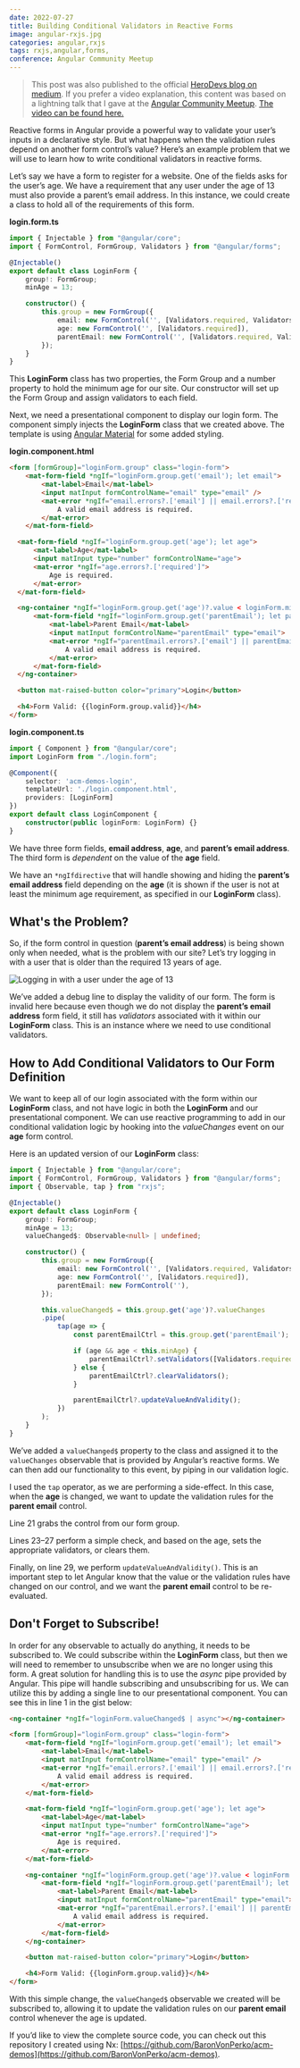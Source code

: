 ```yaml
---
date: 2022-07-27
title: Building Conditional Validators in Reactive Forms
image: angular-rxjs.jpg
categories: angular,rxjs
tags: rxjs,angular,forms,
conference: Angular Community Meetup
---
```

> This post was also published to the official
> [HeroDevs blog on medium](https://medium.com/herodevs/building-conditional-validators-in-reactive-forms-c2f4a9242c0a).
> If you prefer a video explanation, this content was based on a lightning talk
> that I gave at the [Angular Community Meetup](https://angularcommunity.net/home).
> [The video can be found here.](https://www.youtube.com/watch?v=E9RDS7lcQns&t=3m25s)

Reactive forms in Angular provide a powerful way to validate your user’s
inputs in a declarative style. But what happens when the validation rules
depend on another form control’s value? Here’s an example problem that
we will use to learn how to write conditional validators in reactive forms.

Let’s say we have a form to register for a website. One of the fields asks
for the user’s age. We have a requirement that any user under the age of 13
must also provide a parent’s email address. In this instance, we could create
a class to hold all of the requirements of this form.

**login.form.ts**
```typescript
import { Injectable } from "@angular/core";
import { FormControl, FormGroup, Validators } from "@angular/forms";

@Injectable()
export default class LoginForm {
    group!: FormGroup;    
    minAge = 13;

    constructor() {
        this.group = new FormGroup({
            email: new FormControl('', [Validators.required, Validators.email]),
            age: new FormControl('', [Validators.required]),
            parentEmail: new FormControl('', [Validators.required, Validators.email]),
        });
    }
}
```

This **LoginForm** class has two properties, the Form Group and a
number property to hold the minimum age for our site. Our constructor will
set up the Form Group and assign validators to each field.

Next, we need a presentational component to display our login form. The
component simply injects the **LoginForm** class that we created above.
The template is using [Angular Material](https://material.angular.io/) for
some added styling.

**login.component.html**
```html
<form [formGroup]="loginForm.group" class="login-form">
    <mat-form-field *ngIf="loginForm.group.get('email'); let email">
        <mat-label>Email</mat-label>
        <input matInput formControlName="email" type="email" />
        <mat-error *ngIf="email.errors?.['email'] || email.errors?.['required']">
            A valid email address is required.
        </mat-error>
    </mat-form-field>

  <mat-form-field *ngIf="loginForm.group.get('age'); let age">
      <mat-label>Age</mat-label>
      <input matInput type="number" formControlName="age">
      <mat-error *ngIf="age.errors?.['required']">
          Age is required.
      </mat-error>
  </mat-form-field>

  <ng-container *ngIf="loginForm.group.get('age')?.value < loginForm.minAge">
      <mat-form-field *ngIf="loginForm.group.get('parentEmail'); let parentEmail">
          <mat-label>Parent Email</mat-label>
          <input matInput formControlName="parentEmail" type="email">
          <mat-error *ngIf="parentEmail.errors?.['email'] || parentEmail.errors?.['required']">
              A valid email address is required.
          </mat-error>
      </mat-form-field>
  </ng-container>

  <button mat-raised-button color="primary">Login</button>

  <h4>Form Valid: {{loginForm.group.valid}}</h4>
</form>
```

**login.component.ts**
```typescript
import { Component } from "@angular/core";
import LoginForm from "./login.form";

@Component({
    selector: 'acm-demos-login',
    templateUrl: './login.component.html',
    providers: [LoginForm]
})
export default class LoginComponent {
    constructor(public loginForm: LoginForm) {}
}
```

We have three form fields, **email address**, **age**, and **parent’s email address**.
The third form is _dependent_ on the value of the **age** field.

We have an `*ngIfdirective` that will handle showing and hiding the
**parent’s email address** field depending on the **age** (it is shown if the
user is not at least the minimum age requirement, as specified in our
**LoginForm** class).

## What's the Problem?

So, if the form control in question (**parent’s email address**) is being
shown only when needed, what is the problem with our site? Let’s try
logging in with a user that is older than the required 13 years of age.

![Logging in with a user under the age of 13](/images/dynamic-form-validator-1.png)

We’ve added a debug line to display the validity of our form. The form
is invalid here because even though we do not display the
**parent’s email address** form field, it still has _validators_
associated with it within our **LoginForm** class. This is an instance where
we need to use conditional validators.

## How to Add Conditional Validators to Our Form Definition

We want to keep all of our login associated with the form within our
**LoginForm** class, and not have logic in both the **LoginForm** and our
presentational component. We can use reactive programming to add in
our conditional validation logic by hooking into the _valueChanges_
event on our **age** form control.

Here is an updated version of our **LoginForm** class:

```typescript
import { Injectable } from "@angular/core";
import { FormControl, FormGroup, Validators } from "@angular/forms";
import { Observable, tap } from "rxjs";

@Injectable()
export default class LoginForm {
    group!: FormGroup;    
    minAge = 13;
    valueChanged$: Observable<null> | undefined;

    constructor() {
        this.group = new FormGroup({
            email: new FormControl('', [Validators.required, Validators.email]),
            age: new FormControl('', [Validators.required]),
            parentEmail: new FormControl(''),
        });

        this.valueChanged$ = this.group.get('age')?.valueChanges
        .pipe(
            tap(age => {
                const parentEmailCtrl = this.group.get('parentEmail');

                if (age && age < this.minAge) {
                    parentEmailCtrl?.setValidators([Validators.required, Validators.email])
                } else {
                    parentEmailCtrl?.clearValidators();
                }

                parentEmailCtrl?.updateValueAndValidity();
            })
        );
    }
}
```

We’ve added a `valueChanged$` property to the class and assigned it to
the `valueChanges` observable that is provided by Angular’s reactive forms. We can then add our functionality to this event, by piping in our validation logic.

I used the `tap` operator, as we are performing a side-effect. In this
case, when the **age** is changed, we want to update the validation
rules for the **parent email** control.

Line 21 grabs the control from our form group.

Lines 23–27 perform a simple check, and based on the age, sets the appropriate validators, or clears them.

Finally, on line 29, we perform `updateValueAndValidity()`. This is an
important step to let Angular know that the value or the validation rules
have changed on our control, and we want the **parent email** control to
be re-evaluated.

## Don't Forget to Subscribe!

In order for any observable to actually do anything, it needs to be
subscribed to. We could subscribe within the **LoginForm** class, but then we
will need to remember to unsubscribe when we are no longer using this
form. A great solution for handling this is to use the _async_ pipe provided
by Angular. This pipe will handle subscribing and unsubscribing for us. We
can utilize this by adding a single line to our presentational component.
You can see this in line 1 in the gist below:

```html
<ng-container *ngIf="loginForm.valueChanged$ | async"></ng-container>

<form [formGroup]="loginForm.group" class="login-form">
    <mat-form-field *ngIf="loginForm.group.get('email'); let email">
        <mat-label>Email</mat-label>
        <input matInput formControlName="email" type="email" />
        <mat-error *ngIf="email.errors?.['email'] || email.errors?.['required']">
            A valid email address is required.
        </mat-error>
    </mat-form-field>

    <mat-form-field *ngIf="loginForm.group.get('age'); let age">
        <mat-label>Age</mat-label>
        <input matInput type="number" formControlName="age">
        <mat-error *ngIf="age.errors?.['required']">
            Age is required.
        </mat-error>
    </mat-form-field>

    <ng-container *ngIf="loginForm.group.get('age')?.value < loginForm.minAge">
        <mat-form-field *ngIf="loginForm.group.get('parentEmail'); let parentEmail">
            <mat-label>Parent Email</mat-label>
            <input matInput formControlName="parentEmail" type="email">
            <mat-error *ngIf="parentEmail.errors?.['email'] || parentEmail.errors?.['required']">
                A valid email address is required.
            </mat-error>
        </mat-form-field>
    </ng-container>

    <button mat-raised-button color="primary">Login</button>

    <h4>Form Valid: {{loginForm.group.valid}}</h4>
</form>
```

With this simple change, the `valueChanged$` observable we created will
be subscribed to, allowing it to update the validation rules on our
**parent email** control whenever the age is updated.

If you’d like to view the complete source code, you can check out this
repository I created using Nx:
[https://github.com/BaronVonPerko/acm-demos](https://github.com/BaronVonPerko/acm-demos).
